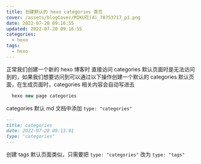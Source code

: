 ```yaml
---
title: 创建默认的 hexo categories 首页
cover: /assets/blogCover/MIKU花(4)_78753717_p1.png
date: 2022-07-20 09:16:55
updated: 2022-07-20 09:16:55
categories:
  - hexo
tags:
  - hexo
---
```


正常我们创建一个新的 hexo 博客时 直接访问 categories 默认页面时是无法访问到的，如果我们想要访问到可以通过以下操作创建一个默认的 categories 默认页面，在生成页面时，categories 相关内容会自动写进去

~~~js
  hexo new page categories
~~~

categories 默认 md 文档中添加 `type: "categories"`

~~~markdown
---
title: categories
date: 2022-07-20 09:13:01
type: "categories"
---
~~~

创建 tags 默认页面类似，只需要把 `type: "categories"` 改为 `type: "tags"`
